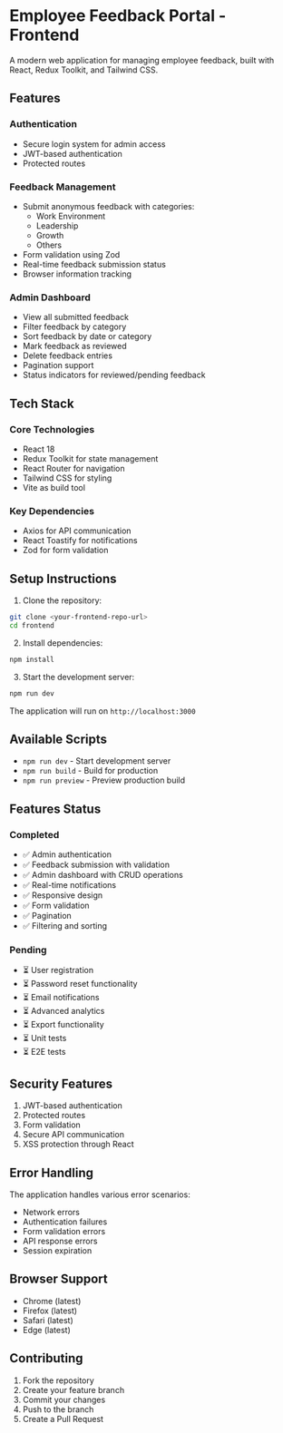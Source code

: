 # Employee Feedback Portal - Frontend

A modern web application for managing employee feedback, built with React, Redux Toolkit, and Tailwind CSS.

## Features

### Authentication
- Secure login system for admin access
- JWT-based authentication
- Protected routes

### Feedback Management
- Submit anonymous feedback with categories:
  - Work Environment
  - Leadership
  - Growth
  - Others
- Form validation using Zod
- Real-time feedback submission status
- Browser information tracking

### Admin Dashboard
- View all submitted feedback
- Filter feedback by category
- Sort feedback by date or category
- Mark feedback as reviewed
- Delete feedback entries
- Pagination support
- Status indicators for reviewed/pending feedback

## Tech Stack

### Core Technologies
- React 18
- Redux Toolkit for state management
- React Router for navigation
- Tailwind CSS for styling
- Vite as build tool

### Key Dependencies
- Axios for API communication
- React Toastify for notifications
- Zod for form validation

## Setup Instructions

1. Clone the repository:
```bash
git clone <your-frontend-repo-url>
cd frontend
```

2. Install dependencies:
```bash
npm install
```

3. Start the development server:
```bash
npm run dev
```

The application will run on `http://localhost:3000`

## Available Scripts

- `npm run dev` - Start development server
- `npm run build` - Build for production
- `npm run preview` - Preview production build

## Features Status

### Completed
- ✅ Admin authentication
- ✅ Feedback submission with validation
- ✅ Admin dashboard with CRUD operations
- ✅ Real-time notifications
- ✅ Responsive design
- ✅ Form validation
- ✅ Pagination
- ✅ Filtering and sorting

### Pending
- ⏳ User registration
- ⏳ Password reset functionality
- ⏳ Email notifications
- ⏳ Advanced analytics
- ⏳ Export functionality
- ⏳ Unit tests
- ⏳ E2E tests

## Security Features

1. JWT-based authentication
2. Protected routes
3. Form validation
4. Secure API communication
5. XSS protection through React

## Error Handling

The application handles various error scenarios:
- Network errors
- Authentication failures
- Form validation errors
- API response errors
- Session expiration

## Browser Support

- Chrome (latest)
- Firefox (latest)
- Safari (latest)
- Edge (latest)

## Contributing

1. Fork the repository
2. Create your feature branch
3. Commit your changes
4. Push to the branch
5. Create a Pull Request
